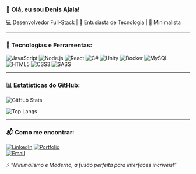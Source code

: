 ### 👋 Olá, eu sou Denis Ajala! 

💻 Desenvolvedor Full-Stack | 🚀 Entusiasta de Tecnologia | 🎨 Minimalista

---

### 🔧 Tecnologias e Ferramentas:
![JavaScript](https://img.shields.io/badge/-JavaScript-F7DF1E?style=flat&logo=javascript&logoColor=black)
![Node.js](https://img.shields.io/badge/-Node.js-339933?style=flat&logo=node.js&logoColor=white)
![React](https://img.shields.io/badge/-React-61DAFB?style=flat&logo=react&logoColor=black)
![C#](https://img.shields.io/badge/-C%23-239120?style=flat&logo=csharp&logoColor=white)
![Unity](https://img.shields.io/badge/-Unity-000000?style=flat&logo=unity&logoColor=white)
![Docker](https://img.shields.io/badge/-Docker-2496ED?style=flat&logo=docker&logoColor=white)
![MySQL](https://img.shields.io/badge/-MySQL-4479A1?style=flat&logo=mysql&logoColor=white)
![HTML5](https://img.shields.io/badge/-HTML5-E34F26?style=flat&logo=html5&logoColor=white)
![CSS3](https://img.shields.io/badge/-CSS3-1572B6?style=flat&logo=css3)
![SASS](https://img.shields.io/badge/-SASS-CC6699?style=flat&logo=sass&logoColor=white)

---

### 📊 Estatísticas do GitHub:
![GitHub Stats](https://github-readme-stats.vercel.app/api?username=DNS239&show_icons=true&theme=cobalt)

![Top Langs](https://github-readme-stats.vercel.app/api/top-langs/?username=DNS239&layout=compact&langs_count=8&theme=cobalt)

---

### 📬 Como me encontrar:
[![LinkedIn](https://img.shields.io/badge/-LinkedIn-0077B5?style=flat&logo=linkedin&logoColor=white)](https://www.linkedin.com/in/dns2/) 
[![Portfolio](https://img.shields.io/badge/-Portfólio-000000?style=flat&logo=vercel&logoColor=white)](https://seu-portfolio.com)  
[![Email](https://img.shields.io/badge/-Email-D14836?style=flat&logo=gmail&logoColor=white)](mailto:tonystercodns@gmail.com)  

⚡ *“Minimalismo e Moderno, a fusão perfeita para interfaces incríveis!”*  
